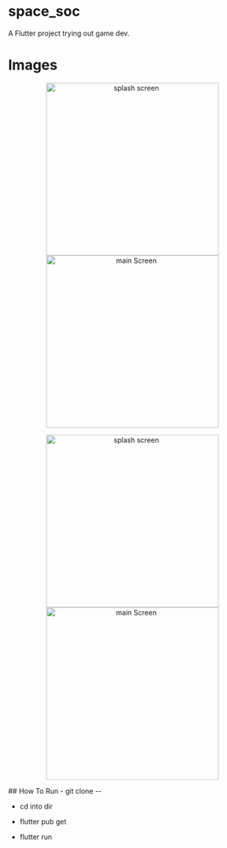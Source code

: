 # space_soc

A Flutter project trying out game dev.

# Images

<p align="center">
  <img src="assets/images/img1" width="350" title="splash screen">
  <img src="https://github.com/ebubechi/tictactoe_game/main/assets/images/img2" width="350" alt="main Screen">
</p>
<p align="center">
  <img src="assets/images/img3" width="350" title="splash screen">
  <img src="assets/images/img4" width="350" alt="main Screen">
</p>
## How To Run
- git clone --

- cd into dir

- flutter pub get

- flutter run